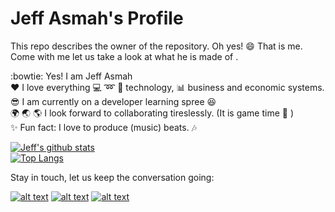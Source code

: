 # Jeff Asmah's Profile
This repo describes the owner of the repository. Oh yes! :smile: That is me. Come with me let us take a look at what he is made of .

:bowtie: Yes! I am Jeff Asmah</br>
:heart: I love everything :computer: :loop: :rocket: technology, :bar_chart: business and economic systems.</br>
:sunglasses: I am currently on a developer learning spree :laughing:</br>
:earth_africa: :earth_asia: :earth_americas: I look forward to collaborating tireslessly. (It is game time :dart: )</br>
:sparkles: Fun fact: I love to produce (music) beats. :notes:</br>


[![Jeff's github stats](https://github-readme-stats.vercel.app/api?username=jayCde&show_icons=true&theme=radical&count_private=true)</br>
![Top Langs](https://github-readme-stats.vercel.app/api/top-langs/?username=jayCde&show_icons=true&theme=radical&count_private=true)](https://github.com/anuraghazra/github-readme-stats)</br>

Stay in touch, let us keep the conversation going: 
<!-- Please don't remove this: Grab your social icons from https://github.com/carlsednaoui/gitsocial -->

<!-- display the social media buttons in your README -->

[![alt text][1.1]][1]
[![alt text][2.1]][2]
[![alt text][6.1]][6]

<!-- links to social media icons -->
<!-- no need to change these -->

<!-- icons with padding -->

[1.1]: http://i.imgur.com/tXSoThF.png (twitter icon with padding)
[2.1]: http://i.imgur.com/P3YfQoD.png (facebook icon with padding)
[6.1]: http://i.imgur.com/0o48UoR.png (github icon with padding)

<!-- links to your social media accounts -->
<!-- update these accordingly -->

[1]: http://www.twitter.com/JayAsh_NM
[2]: http://www.facebook.com/jayson.ashman
[6]: http://www.github.com/jayCde

<!-- Please don't remove this: Grab your social icons from https://github.com/carlsednaoui/gitsocial -->
